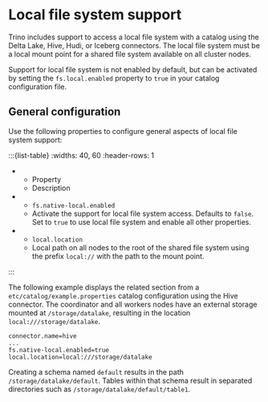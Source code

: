 # Local file system support

Trino includes support to access a local file system with a catalog using the
Delta Lake, Hive, Hudi, or Iceberg connectors. The local file system must be a
local mount point for a shared file system available on all cluster nodes.

Support for local file system is not enabled by default, but can be activated by
setting the `fs.local.enabled` property to `true` in your catalog configuration
file.

## General configuration

Use the following properties to configure general aspects of local file system
support:

:::{list-table}
:widths: 40, 60
:header-rows: 1

* - Property
  - Description
* - `fs.native-local.enabled`
  - Activate the support for local file system access. Defaults to `false`. Set
    to `true` to use local file system and enable all other properties.
* - `local.location`
  - Local path on all nodes to the root of the shared file system using the prefix
    `local://` with the path to the mount point.

:::

The following example displays the related section from a
`etc/catalog/example.properties` catalog configuration using the Hive connector.
The coordinator and all workers nodes have an external storage mounted at
`/storage/datalake`, resulting in the location `local:///storage/datalake`.

```properties
connector.name=hive
...
fs.native-local.enabled=true
local.location=local:///storage/datalake
```

Creating a schema named `default` results in the path
`/storage/datalake/default`. Tables within that schema result in separated
directories such as `/storage/datalake/default/table1`.
